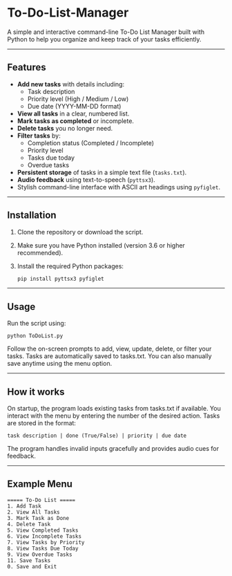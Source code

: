 # To-Do-List-Manager
A simple and interactive command-line To-Do List Manager built with Python to help you organize and keep track of your tasks efficiently.

---
## Features
- **Add new tasks** with details including:
  - Task description
  - Priority level (High / Medium / Low)
  - Due date (YYYY-MM-DD format)
- **View all tasks** in a clear, numbered list.
- **Mark tasks as completed** or incomplete.
- **Delete tasks** you no longer need.
- **Filter tasks** by:
  - Completion status (Completed / Incomplete)
  - Priority level
  - Tasks due today
  - Overdue tasks
- **Persistent storage** of tasks in a simple text file (`tasks.txt`).
- **Audio feedback** using text-to-speech (`pyttsx3`).
- Stylish command-line interface with ASCII art headings using `pyfiglet`.

---
## Installation
1. Clone the repository or download the script.
2. Make sure you have Python installed (version 3.6 or higher recommended).
3. Install the required Python packages:

   ```bash
   pip install pyttsx3 pyfiglet

---
## Usage 
Run the script using:
    
    python ToDoList.py

Follow the on-screen prompts to add, view, update, delete, or filter your tasks.
Tasks are automatically saved to tasks.txt. You can also manually save anytime using the menu option.

---
## How it works
On startup, the program loads existing tasks from tasks.txt if available.
You interact with the menu by entering the number of the desired action.
Tasks are stored in the format:

    task description | done (True/False) | priority | due date

The program handles invalid inputs gracefully and provides audio cues for feedback.

---
## Example Menu 

    ===== To-Do List =====
    1. Add Task
    2. View All Tasks
    3. Mark Task as Done
    4. Delete Task
    5. View Completed Tasks
    6. View Incomplete Tasks
    7. View Tasks by Priority
    8. View Tasks Due Today
    9. View Overdue Tasks
    11. Save Tasks
    0. Save and Exit


